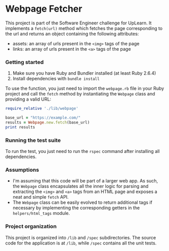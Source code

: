 # Webpage Fetcher

This project is part of the Software Engineer challenge for UpLearn. It implements a `fetch(url)` method which fetches the page corresponding to the url and returns an object containing the following attributes:
- assets: an array of urls present in the `<img>`  tags of the page
- links: an array of urls present in the `<a>` tags of the page

### Getting started

1. Make sure you have Ruby and Bundler installed (at least Ruby 2.6.4)
2. Install dependencies with `bundle install`

To use the function, you just need to import the `webpage.rb` file in your Ruby project and call the `fetch` method by instantiating the `Webpage` class and providing a valid URL:

```ruby
require_relative './lib/webpage'

base_url = "https://example.com/"
results = Webpage.new.fetch(base_url)
print results
```

### Running the test suite
To run the test, you just need to run the `rspec` command after installing all dependencies. 

### Assumptions
- I'm assuming that this code will be part of a larger web app. As such, the `Webpage` class encapsulates all the inner logic for parsing and extracting the `<img>` and `<a>` tags from an HTML page and exposes a neat and simple `fetch` API.
- The `Webpage` class can be easily evolved to return additional tags if necessary by implementing the corresponding getters in the `helpers/html_tags` module.

### Project organization
This project is organized into `/lib` and `/spec` subdirectories. The source code for the application is at `/lib`, while `/spec` contains all the unit tests.